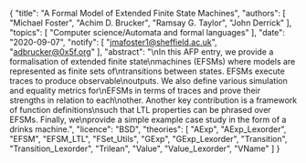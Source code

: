 {
    "title": "A Formal Model of Extended Finite State Machines",
    "authors": [
        "Michael Foster",
        "Achim D. Brucker",
        "Ramsay G. Taylor",
        "John Derrick"
    ],
    "topics": [
        "Computer science/Automata and formal languages"
    ],
    "date": "2020-09-07",
    "notify": [
        "jmafoster1@sheffield.ac.uk",
        "adbrucker@0x5f.org"
    ],
    "abstract": "\nIn this AFP entry, we provide a formalisation of extended finite state\nmachines (EFSMs) where models are represented as finite sets of\ntransitions between states. EFSMs execute traces to produce observable\noutputs. We also define various simulation and equality metrics for\nEFSMs in terms of traces and prove their strengths in relation to each\nother. Another key contribution is a framework of function definitions\nsuch that LTL properties can be phrased over EFSMs. Finally, we\nprovide a simple example case study in the form of a drinks machine.",
    "licence": "BSD",
    "theories": [
        "AExp",
        "AExp_Lexorder",
        "EFSM",
        "EFSM_LTL",
        "FSet_Utils",
        "GExp",
        "GExp_Lexorder",
        "Transition",
        "Transition_Lexorder",
        "Trilean",
        "Value",
        "Value_Lexorder",
        "VName"
    ]
}